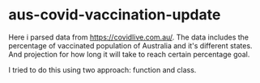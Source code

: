 # aus-covid-vaccination-update

Here i parsed data from https://covidlive.com.au/. The data includes the percentage of vaccinated population of Australia and it's different states. And projection for how long
it will take to reach certain percentage goal. 

I tried to do this using two approach: function and class.
